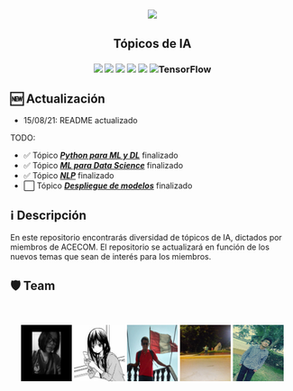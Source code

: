 <p align="center">
    <br>
    <a href="https://www.facebook.com/acecom.uni">
    <img src="https://i.imgur.com/SPrRIfs.png"/>
    </a>
    <br>
</p>

<h2 align="center">
<p>Tópicos de IA</p>
</h2>

<h3 align="center">
<p></p>
<img src="https://img.shields.io/badge/Python-3776AB?style=for-the-badge&logo=python&logoColor=white" />
<img src="https://img.shields.io/badge/Flask-000000?style=for-the-badge&logo=flask&logoColor=white" />
<img src="https://img.shields.io/badge/Amazon_AWS-232F3E?style=for-the-badge&logo=amazon-aws&logoColor=white" />
<img src="https://img.shields.io/badge/Docker-2CA5E0?style=for-the-badge&logo=docker&logoColor=white" />
<img src="https://img.shields.io/badge/PyTorch%20-%23EE4C2C.svg?&style=for-the-badge&logo=PyTorch&logoColor=white" />
<img alt="TensorFlow" src="https://img.shields.io/badge/TensorFlow%20-%23FF6F00.svg?&style=for-the-badge&logo=TensorFlow&logoColor=white" />
<p></p>
</h3>


## 🆕 Actualización
- 15/08/21: README actualizado

 TODO:
- ✅ Tópico [***Python para ML y DL***](Python-para-ML-y-DL) finalizado
- ✅ Tópico [***ML para Data Science***](ML-para-Data-Science) finalizado
- ✅ Tópico [***NLP***](NLP) finalizado
- ⬜️ Tópico [***Despliegue de modelos***](Despliegue-de-modelos) finalizado

## ℹ️ Descripción
En este repositorio encontrarás diversidad de tópicos de IA, dictados por miembros de ACECOM. El repositorio se actualizará en función de los nuevos temas que sean de interés para los miembros.

## 🛡️ Team
<br/>
<p align="center">
  <code><img width="90" height="100" src="src/angelica.png" alt="Angélica"></code>
  <code><img width="90" height="100"  src="src/julissa.png" alt="Julissa"></code>
  <code><img width="90" height="100" src="src/jose.png" alt="José"></code>
  <code><img width="90" height="100" src="src/alexander.png" alt="Alexander"></code>
  <code><img width="90" height="100" src="src/wiki.png" alt="Wiki"></code>
</p>
<br/>
